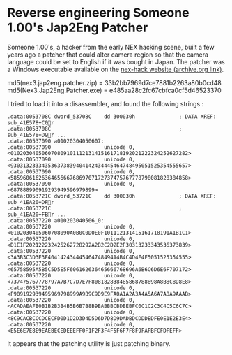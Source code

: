 # Reverse engineering Someone 1.00's Jap2Eng Patcher

Someone 1.00's, a hacker from the early NEX hacking scene, built a few years ago a patcher that could alter camera region so that the camera language could be set to English if it was bought in Japan. The patcher was a Windows executable available on the [nex-hack website (archive.org link)](https://web.archive.org/web/20160305005438/http://nex-hack.info/wiki/_media/nex3.jap2eng.patcher.zip).

md5(nex3.jap2eng.patcher.zip) = 33b2bb7969d7ce7881b2263a80b0cd48
md5(Nex3.Jap2Eng.Patcher.exe) = e485aa28c2fc67cbfca0cf5d46523370

I tried to load it into a disassembler, and found the following strings :

```
.data:0053708C dword_53708C    dd 300030h              ; DATA XREF: sub_41E578+C0r
.data:0053708C                                         ; sub_41E578+D9r ...
.data:00537090 a01020304050607:
.data:00537090                 unicode 0, <010203040506070809101112131415161718192021222324252627282>
.data:00537090                 unicode 0, <930313233343536373839404142434445464748495051525354555657>
.data:00537090                 unicode 0, <585960616263646566676869707172737475767778798081828384858>
.data:00537090                 unicode 0, <687888990919293949596979899>
.data:0053721C dword_53721C    dd 300030h              ; DATA XREF: sub_41EA20+DFr
.data:0053721C                                         ; sub_41EA20+FBr ...
.data:00537220 a010203040506_0:
.data:00537220                 unicode 0, <0102030405060708090A0B0C0D0E0F101112131415161718191A1B1C1>
.data:00537220                 unicode 0, <D1E1F202122232425262728292A2B2C2D2E2F30313233343536373839>
.data:00537220                 unicode 0, <3A3B3C3D3E3F404142434445464748494A4B4C4D4E4F5051525354555>
.data:00537220                 unicode 0, <65758595A5B5C5D5E5F606162636465666768696A6B6C6D6E6F707172>
.data:00537220                 unicode 0, <737475767778797A7B7C7D7E7F808182838485868788898A8B8C8D8E8>
.data:00537220                 unicode 0, <F909192939495969798999A9B9C9D9E9FA0A1A2A3A4A5A6A7A8A9AAAB>
.data:00537220                 unicode 0, <ACADAEAFB0B1B2B3B4B5B6B7B8B9BABBBCBDBEBFC0C1C2C3C4C5C6C7C>
.data:00537220                 unicode 0, <8C9CACBCCCDCECFD0D1D2D3D4D5D6D7D8D9DADBDCDDDEDFE0E1E2E3E4>
.data:00537220                 unicode 0, <E5E6E7E8E9EAEBECEDEEEFF0F1F2F3F4F5F6F7F8F9FAFBFCFDFEFF>
```

It appears that the patching utility is just patching binary.
